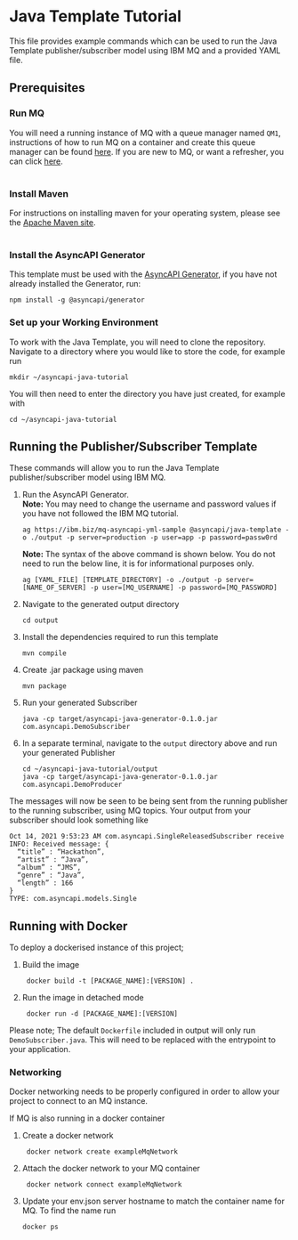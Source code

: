 Java Template Tutorial
===

This file provides example commands which can be used to run the Java Template publisher/subscriber model using IBM MQ and a provided YAML file.

## Prerequisites

### Run MQ
You will need a running instance of MQ with a queue manager named `QM1`, instructions of how to run MQ on a container and create this queue manager can be found [here](https://ibm.biz/qm-start). If you are new to MQ, or want a refresher, you can click [here](https://ibm.biz/learn-mq).
<br></br>

### Install Maven
For instructions on installing maven for your operating system, please see the [Apache Maven site](https://maven.apache.org/install.html).
<br></br>

### Install the AsyncAPI Generator
This template must be used with the [AsyncAPI Generator](https://github.com/asyncapi/generator/), if you have not already installed the Generator, run:
```
npm install -g @asyncapi/generator
```
### Set up your Working Environment
To work with the Java Template, you will need to clone the repository. Navigate to a directory where you would like to store the code, for example run
```
mkdir ~/asyncapi-java-tutorial
```
You will then need to enter the directory you have just created, for example with
```
cd ~/asyncapi-java-tutorial
```

## Running the Publisher/Subscriber Template
These commands will allow you to run the Java Template publisher/subscriber model using IBM MQ.
1. Run the AsyncAPI Generator. <br>**Note:** You may need to change the username and password values if you have not followed the IBM MQ tutorial.
    ```
    ag https://ibm.biz/mq-asyncapi-yml-sample @asyncapi/java-template -o ./output -p server=production -p user=app -p password=passw0rd
    ```
    **Note:** The syntax of the above command is shown below. You do not need to run the below line, it is for informational purposes only.
    ```
    ag [YAML_FILE] [TEMPLATE_DIRECTORY] -o ./output -p server=[NAME_OF_SERVER] -p user=[MQ_USERNAME] -p password=[MQ_PASSWORD]
    ```
2. Navigate to the generated output directory
    ```
    cd output
    ```
3. Install the dependencies required to run this template
    ```
    mvn compile
    ```
4. Create .jar package using maven
    ```
    mvn package
    ```
5. Run your generated Subscriber
    ```
    java -cp target/asyncapi-java-generator-0.1.0.jar com.asyncapi.DemoSubscriber
    ```
6. In a separate terminal, navigate to the `output` directory above and run your generated Publisher
    ```
    cd ~/asyncapi-java-tutorial/output
    java -cp target/asyncapi-java-generator-0.1.0.jar com.asyncapi.DemoProducer
    ```

The messages will now be seen to be being sent from the running publisher to the running subscriber, using MQ topics. Your output from your subscriber should look something like
```
Oct 14, 2021 9:53:23 AM com.asyncapi.SingleReleasedSubscriber receive
INFO: Received message: {
  “title” : “Hackathon”,
  “artist” : “Java”,
  “album” : “JMS”,
  “genre” : “Java”,
  “length” : 166
}
TYPE: com.asyncapi.models.Single
```

## Running with Docker
To deploy a dockerised instance of this project;

1. Build the image
   ```
    docker build -t [PACKAGE_NAME]:[VERSION] .
   ```

2. Run the image in detached mode
   ```
    docker run -d [PACKAGE_NAME]:[VERSION]
   ```

Please note; The default `Dockerfile` included in output will only run `DemoSubscriber.java`. This will need to be replaced with the entrypoint to your application.

### Networking
Docker networking needs to be properly configured in order to allow your project to connect to an MQ instance.

If MQ is also running in a docker container
1. Create a docker network
   ```
    docker network create exampleMqNetwork
   ```
2. Attach the docker network to your MQ container
   ```
    docker network connect exampleMqNetwork
   ```
3. Update your env.json server hostname to match the container name for MQ. To find the name run
   ```
   docker ps
   ```
